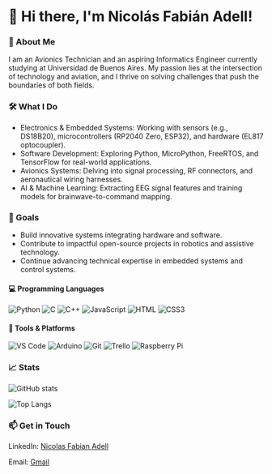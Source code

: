 # 👋 Hi there, I'm Nicolás Fabián Adell!

### 🚀 About Me

I am an Avionics Technician and an aspiring Informatics Engineer currently studying at Universidad de Buenos Aires. My passion lies at the intersection of technology and aviation, and I thrive on solving challenges that push the boundaries of both fields.

### 🛠️ What I Do

- Electronics & Embedded Systems: Working with sensors (e.g., DS18B20), microcontrollers (RP2040 Zero, ESP32), and hardware (EL817 optocoupler).
- Software Development: Exploring Python, MicroPython, FreeRTOS, and TensorFlow for real-world applications.
- Avionics Systems: Delving into signal processing, RF connectors, and aeronautical wiring harnesses.
- AI & Machine Learning: Extracting EEG signal features and training models for brainwave-to-command mapping.

### 🎯 Goals

- Build innovative systems integrating hardware and software.
- Contribute to impactful open-source projects in robotics and assistive technology.
- Continue advancing technical expertise in embedded systems and control systems.

#### 💻 Programming Languages  
![Python](https://img.shields.io/badge/-Python-3776AB?style=flat-square&logo=python&logoColor=white)  ![C](https://img.shields.io/badge/-C-A8B9CC?style=flat-square&logo=c&logoColor=black)  ![C++](https://img.shields.io/badge/-C++-00599C?style=flat-square&logo=c%2B%2B&logoColor=white)  ![JavaScript](https://img.shields.io/badge/-JavaScript-F7DF1E?style=flat-square&logo=javascript&logoColor=black)  ![HTML](https://img.shields.io/badge/-HTML5-E34F26?style=flat-square&logo=html5&logoColor=white) ![CSS3](https://img.shields.io/badge/-CSS3-1572B6?style=flat-square&logo=css3&logoColor=white)

#### 🔧 Tools & Platforms  
![VS Code](https://img.shields.io/badge/-VS%20Code-007ACC?style=flat-square&logo=visual-studio-code&logoColor=white)  ![Arduino](https://img.shields.io/badge/-Arduino-00979D?style=flat-square&logo=arduino&logoColor=white)  ![Git](https://img.shields.io/badge/-Git-F05032?style=flat-square&logo=git&logoColor=white)  ![Trello](https://img.shields.io/badge/-Trello-0079BF?style=flat-square&logo=trello&logoColor=white)  ![Raspberry Pi](https://img.shields.io/badge/-Raspberry%20Pi-A22846?style=flat-square&logo=raspberry-pi&logoColor=white)  


### 📈 Stats

![GitHub stats](https://github-readme-stats.vercel.app/api?username=NicolasAdell&show_icons=true&theme=radical)

![Top Langs](https://github-readme-stats.vercel.app/api/top-langs/?username=NicolasAdell&layout=compact&theme=radical)

### 📫 Get in Touch

LinkedIn: [Nicolas Fabian Adell](https://www.linkedin.com/in/nicolas-fabian-adell)

Email: [Gmail](nicolas.fabian2005@gmail.com)
